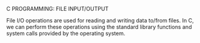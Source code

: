 C PROGRAMMING: FILE INPUT/OUTPUT

File I/O operations are used for reading and writing data to/from files. In C, we can perform these operations using the standard library functions and system calls provided by the operating system.
